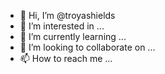 - 👋 Hi, I’m @troyashields
- 👀 I’m interested in ...
- 🌱 I’m currently learning ...
- 💞️ I’m looking to collaborate on ...
- 📫 How to reach me ...

<!---
troyashields/troyashields is a ✨ special ✨ repository because its `README.md` (this file) appears on your GitHub profile.
You can click the Preview link to take a look at your changes.
--->
